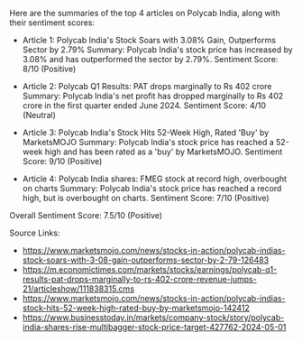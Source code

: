 Here are the summaries of the top 4 articles on Polycab India, along with their sentiment scores:

* Article 1: Polycab India's Stock Soars with 3.08% Gain, Outperforms Sector by 2.79%
Summary: Polycab India's stock price has increased by 3.08% and has outperformed the sector by 2.79%.
Sentiment Score: 8/10 (Positive)

* Article 2: Polycab Q1 Results: PAT drops marginally to Rs 402 crore
Summary: Polycab India's net profit has dropped marginally to Rs 402 crore in the first quarter ended June 2024.
Sentiment Score: 4/10 (Neutral)

* Article 3: Polycab India's Stock Hits 52-Week High, Rated 'Buy' by MarketsMOJO
Summary: Polycab India's stock price has reached a 52-week high and has been rated as a 'buy' by MarketsMOJO.
Sentiment Score: 9/10 (Positive)

* Article 4: Polycab India shares: FMEG stock at record high, overbought on charts
Summary: Polycab India's stock price has reached a record high, but is overbought on charts.
Sentiment Score: 7/10 (Positive)

Overall Sentiment Score: 7.5/10 (Positive)

Source Links:
* https://www.marketsmojo.com/news/stocks-in-action/polycab-indias-stock-soars-with-3-08-gain-outperforms-sector-by-2-79-126483
* https://m.economictimes.com/markets/stocks/earnings/polycab-q1-results-pat-drops-marginally-to-rs-402-crore-revenue-jumps-21/articleshow/111838315.cms
* https://www.marketsmojo.com/news/stocks-in-action/polycab-indias-stock-hits-52-week-high-rated-buy-by-marketsmojo-142412
* https://www.businesstoday.in/markets/company-stock/story/polycab-india-shares-rise-multibagger-stock-price-target-427762-2024-05-01